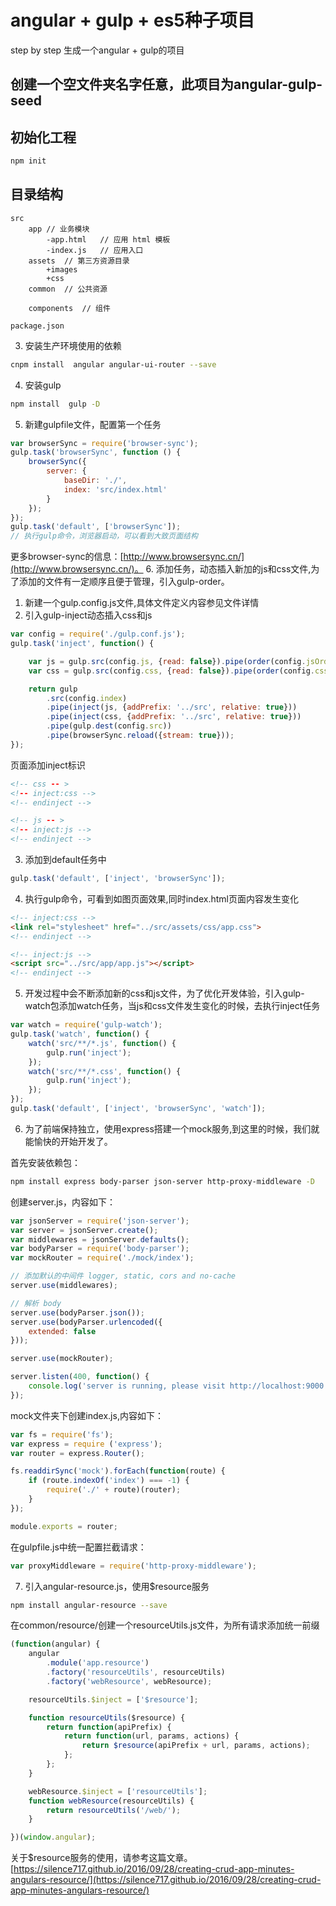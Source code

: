 # angular + gulp + es5种子项目
step by step 生成一个angular + gulp的项目
## 创建一个空文件夹名字任意，此项目为angular-gulp-seed
## 初始化工程
```bash
npm init
```
## 目录结构
```
src
	app	// 业务模块
		-app.html	// 应用 html 模板
		-index.js	// 应用入口
	assets	// 第三方资源目录
		+images
		+css
	common	// 公共资源

	components	// 组件

package.json
```

3. 安装生产环境使用的依赖
```bash
cnpm install  angular angular-ui-router --save
```
4. 安装gulp
```bash
npm install  gulp -D
```
5. 新建gulpfile文件，配置第一个任务
```js
var browserSync = require('browser-sync');
gulp.task('browserSync', function () {
    browserSync({
        server: {
            baseDir: './',
            index: 'src/index.html'
        }
    });
});
gulp.task('default', ['browserSync']);
// 执行gulp命令，浏览器启动，可以看到大致页面结构
```
更多browser-sync的信息：[http://www.browsersync.cn/](http://www.browsersync.cn/)。
6. 添加任务，动态插入新加的js和css文件,为了添加的文件有一定顺序且便于管理，引入gulp-order。

1. 新建一个gulp.config.js文件,具体文件定义内容参见文件详情
2. 引入gulp-inject动态插入css和js
```js
var config = require('./gulp.conf.js');
gulp.task('inject', function() {

	var js = gulp.src(config.js, {read: false}).pipe(order(config.jsOrder));
	var css = gulp.src(config.css, {read: false}).pipe(order(config.cssOrder));

	return gulp
		.src(config.index)
		.pipe(inject(js, {addPrefix: '../src', relative: true}))
		.pipe(inject(css, {addPrefix: '../src', relative: true}))
		.pipe(gulp.dest(config.src))
		.pipe(browserSync.reload({stream: true}));
});
```
页面添加inject标识
```html
<!-- css -- >
<!-- inject:css -->
<!-- endinject -->

<!-- js -- >
<!-- inject:js -->
<!-- endinject -->
```
3. 添加到default任务中
```js
gulp.task('default', ['inject', 'browserSync']);
```
4. 执行gulp命令，可看到如图页面效果,同时index.html页面内容发生变化
```html
<!-- inject:css -->
<link rel="stylesheet" href="../src/assets/css/app.css">
<!-- endinject -->

<!-- inject:js -->
<script src="../src/app/app.js"></script>
<!-- endinject -->
```
5. 开发过程中会不断添加新的css和js文件，为了优化开发体验，引入gulp-watch包添加watch任务，当js和css文件发生变化的时候，去执行inject任务
```js
var watch = require('gulp-watch');
gulp.task('watch', function() {
	watch('src/**/*.js', function() {
		gulp.run('inject');
	});
	watch('src/**/*.css', function() {
		gulp.run('inject');
	});
});
gulp.task('default', ['inject', 'browserSync', 'watch']);
```

6. 为了前端保持独立，使用express搭建一个mock服务,到这里的时候，我们就能愉快的开始开发了。

首先安装依赖包：
```bash
npm install express body-parser json-server http-proxy-middleware -D
```
创建server.js，内容如下：
```js
var jsonServer = require('json-server');
var server = jsonServer.create();
var middlewares = jsonServer.defaults();
var bodyParser = require('body-parser');
var mockRouter = require('./mock/index');

// 添加默认的中间件 logger, static, cors and no-cache
server.use(middlewares);

// 解析 body
server.use(bodyParser.json());
server.use(bodyParser.urlencoded({
	extended: false
}));

server.use(mockRouter);

server.listen(400, function() {
	console.log('server is running, please visit http://localhost:9000');
});
```
mock文件夹下创建index.js,内容如下：
```js
var fs = require('fs');
var express = require ('express');
var router = express.Router();

fs.readdirSync('mock').forEach(function(route) {
    if (route.indexOf('index') === -1) {
        require('./' + route)(router);
    }
});

module.exports = router;
```
在gulpfile.js中统一配置拦截请求：
```js
var proxyMiddleware = require('http-proxy-middleware');

```
7. 引入angular-resource.js，使用$resource服务
```bash
npm install angular-resource --save
```
在common/resource/创建一个resourceUtils.js文件，为所有请求添加统一前缀
```js
(function(angular) {
	angular
		.module('app.resource')
		.factory('resourceUtils', resourceUtils)
		.factory('webResource', webResource);

	resourceUtils.$inject = ['$resource'];

	function resourceUtils($resource) {
		return function(apiPrefix) {
			return function(url, params, actions) {
				return $resource(apiPrefix + url, params, actions);
			};
		};
	}

	webResource.$inject = ['resourceUtils'];
	function webResource(resourceUtils) {
		return resourceUtils('/web/');
	}

})(window.angular);
```
关于$resource服务的使用，请参考这篇文章。[https://silence717.github.io/2016/09/28/creating-crud-app-minutes-angulars-resource/](https://silence717.github.io/2016/09/28/creating-crud-app-minutes-angulars-resource/)